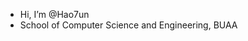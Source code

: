 - Hi, I’m @Hao7un
- School of Computer Science and Engineering, BUAA
<!---
Hao7un/Hao7un is a ✨ special ✨ repository because its `README.md` (this file) appears on your GitHub profile.
You can click the Preview link to take a look at your changes.
--->
